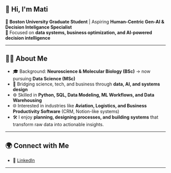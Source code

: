 ## **👋 Hi, I'm Mati**

🚀 **Boston University Graduate Student** | Aspiring **Human-Centric Gen-AI & Decision Inteligance Specialist**  
🔎 Focused on **data systems, business optimization, and AI-powered decision intelligence**  

---

## 🧑‍💻 About Me  
- 🎓 Background: **Neuroscience & Molecular Biology (BSc)** → now pursuing **Data Science (MSc)**  
- 🔄 Bridging science, tech, and business through **data, AI, and systems design**  
- ⚙️ Skilled in **Python, SQL, Data Modeling, ML Workflows, and Data Warehousing**  
- 🌐 Interested in industries like **Aviation, Logistics, and Business Productivity Software** (CRM, Notion-like systems)  
- 🛠️ I enjoy **planning, designing processes, and building systems** that transform raw data into actionable insights.  

---

## 🌍 Connect with Me  
- 💼 [LinkedIn](https://www.linkedin.com/)

---
